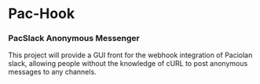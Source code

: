 # Pac-Hook
### PacSlack Anonymous Messenger

This project will provide a GUI front for the webhook integration of Paciolan slack, allowing people without the knowledge of cURL to post anonymous messages to any channels.
